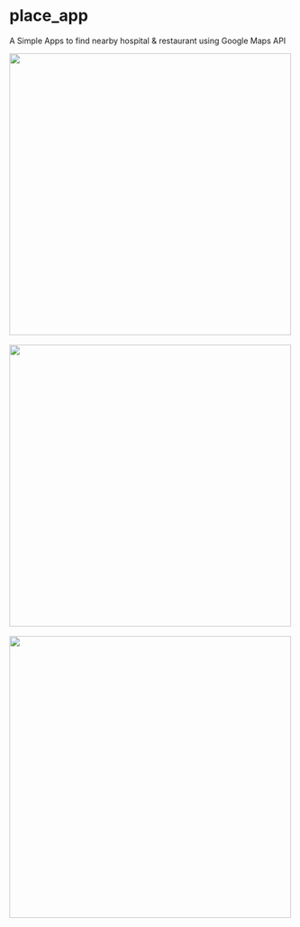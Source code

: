 # place_app

A Simple Apps to find nearby hospital & restaurant using Google Maps API

<row>
<img  src="https://github.com/rvn9/places_app/assets/56660530/5407532a-b49a-4efe-acd4-99d54d830f41" height="500rm">
  &nbsp
<img src="https://github.com/rvn9/places_app/assets/56660530/96e79387-7989-441e-9f06-d42679c89cad" height="500rm" >
  &nbsp
<img src="https://github.com/rvn9/places_app/assets/56660530/29f530ca-2987-42ab-8148-af06478c9ab4" height="500rm">
</row>
